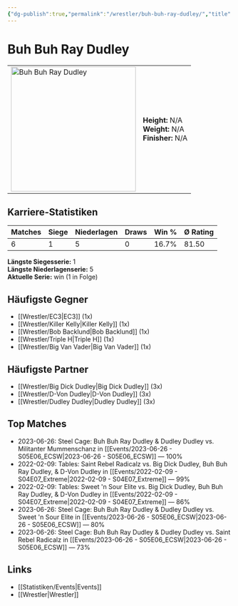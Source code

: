 ```yaml
---
{"dg-publish":true,"permalink":"/wrestler/buh-buh-ray-dudley/","title":"Buh Buh Ray Dudley","tags":["wrestler"],"noteIcon":""}
---
```



# Buh Buh Ray Dudley

<table>
        <tr>
        <td><img src="https://github.com/CptSpaulding1980/choke-slam-wrestling/releases/download/images/Buh_Buh_Ray_Dudley.png" width="280" alt="Buh Buh Ray Dudley"></td>
        <td>
        <b>Height:</b> N/A<br>
        <b>Weight:</b> N/A<br>
        <b>Finisher:</b> N/A<br>
        </td>
        </tr>
        </table>
        
## Karriere-Statistiken

| Matches | Siege | Niederlagen | Draws | Win % | Ø Rating |
|---------|-------|-------------|-------|-------|-----------|
| 6 | 1 | 5 | 0 | 16.7% | 81.50 |

**Längste Siegesserie:** 1<br>**Längste Niederlagenserie:** 5<br>**Aktuelle Serie:** win (1 in Folge)


## Häufigste Gegner
- [[Wrestler/EC3\|EC3]] (1x)
- [[Wrestler/Killer Kelly\|Killer Kelly]] (1x)
- [[Wrestler/Bob Backlund\|Bob Backlund]] (1x)
- [[Wrestler/Triple H\|Triple H]] (1x)
- [[Wrestler/Big Van Vader\|Big Van Vader]] (1x)

## Häufigste Partner
- [[Wrestler/Big Dick Dudley\|Big Dick Dudley]] (3x)
- [[Wrestler/D-Von Dudley\|D-Von Dudley]] (3x)
- [[Wrestler/Dudley Dudley\|Dudley Dudley]] (3x)

## Top Matches
- 2023-06-26: Steel Cage: Buh Buh Ray Dudley & Dudley Dudley vs. Militanter Mummenschanz in [[Events/2023-06-26 - S05E06_ECSW\|2023-06-26 - S05E06_ECSW]] — 100%
- 2022-02-09: Tables: Saint Rebel Radicalz vs. Big Dick Dudley, Buh Buh Ray Dudley, & D-Von Dudley in [[Events/2022-02-09 - S04E07_Extreme\|2022-02-09 - S04E07_Extreme]] — 99%
- 2022-02-09: Tables: Sweet 'n Sour Elite vs. Big Dick Dudley, Buh Buh Ray Dudley, & D-Von Dudley in [[Events/2022-02-09 - S04E07_Extreme\|2022-02-09 - S04E07_Extreme]] — 86%
- 2023-06-26: Steel Cage: Buh Buh Ray Dudley & Dudley Dudley vs. Sweet 'n Sour Elite in [[Events/2023-06-26 - S05E06_ECSW\|2023-06-26 - S05E06_ECSW]] — 80%
- 2023-06-26: Steel Cage: Buh Buh Ray Dudley & Dudley Dudley vs. Saint Rebel Radicalz in [[Events/2023-06-26 - S05E06_ECSW\|2023-06-26 - S05E06_ECSW]] — 73%

## Links
- [[Statistiken/Events\|Events]]
- [[Wrestler\|Wrestler]]
